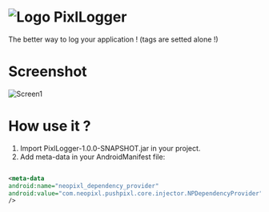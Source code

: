![Logo](https://raw.github.com/neopixl/PixlLogger/master/Sample/PixlLogger/res/drawable-xxhdpi/small.png ) PixlLogger
==========
The better way to log your application ! (tags are setted alone !) 

Screenshot
==========
![Screen1](https://raw.github.com/neopixl/PixlLogger/master/screen_pixllogger_1.png )

How use it ?
==========

1. Import PixlLogger-1.0.0-SNAPSHOT.jar in your project.
2. Add meta-data in your AndroidManifest file:

```xml

<meta-data
android:name="neopixl_dependency_provider"
android:value="com.neopixl.pushpixl.core.injector.NPDependencyProvider" 
/>

```
